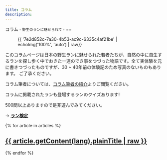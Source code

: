 ```yaml
---
title: コラム
description:
---
```

<link rel="stylesheet" href="/assets/stylesheets/news_column.css" />
<link rel="stylesheet" href="/assets/stylesheets/news.css" />
コラム <small>- 野生のランに魅せられて -</small>
==

<figure>
{{ '7e2d852c-7a30-4b53-ac9c-6335c4af21be' | echoImg('100%', 'auto') | raw}}
</figure>

このコラムページは日本の野生ランに魅せられた若者たちが、自然の中に自生するランを探し歩く中でおきた一連のでき事をつづった物語です。全て実体験を元に書きつづったものですが、30 ~ 40年前の体験記のため写真のないものもあります。
ご了承ください。

コラム筆者については、[コラム筆者の紹介](columns/authors/)よりご閲覧ください。

<div class="article-box">
<p>コラムに掲載されたランも登場するランのクイズあります!</p>
<p>500問以上ありますので是非遊んでみてください。</p>
<p>→ <b><a href="/play/orchid_exam">ラン検定</a></b></p>
</div>

<div class="column">
  {% for article in articles %}
    <article class="column-article">
    	<h1><a href="{{ article.path }}">{{ article.getContent(lang).plainTitle | raw }}</a></h1>
    </article>
  {% endfor %}
</div>
